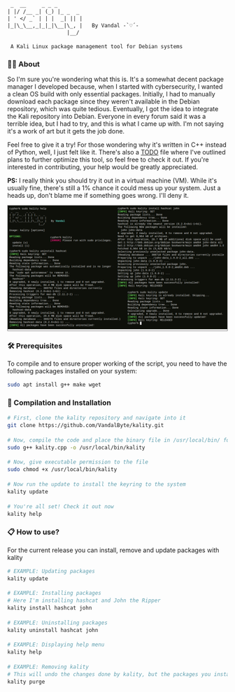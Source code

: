 ```
 _  __     _ _ _        
| |/ /__ _| (_) |_ _  _ 
| ' </ _` | | |  _| || |
|_|\_\__,_|_|_|\__|\_, |   By Vandal -`♡´-
                   |__/ 

 A Kali Linux package management tool for Debian systems
```

### 🤷‍♂️ About
So I'm sure you're wondering what this is. It's a somewhat decent package manager I developed because, when I started with cybersecurity, I wanted a clean OS build with only essential packages. Initially, I had to manually download each package since they weren't available in the Debian repository, which was quite tedious. Eventually, I got the idea to integrate the Kali repository into Debian. Everyone in every forum said it was a terrible idea, but I had to try, and this is what I came up with. I'm not saying it's a work of art but it gets the job done.

Feel free to give it a try! For those wondering why it's written in C++ instead of Python, well, I just felt like it. There's also a [TODO](https://github.com/VandalByte/kality/blob/main/TODO.md) file where I've outlined plans to further optimize this tool, so feel free to check it out. If you're interested in contributing, your help would be greatly appreciated.

**PS:** I really think you should try it out in a virtual machine (VM). While it's usually fine, there's still a 1% chance it could mess up your system. Just a heads up, don't blame me if something goes wrong. I'll deny it.

<div align="center" style="border: 1px solid gray">
  <img src="https://raw.githubusercontent.com/VandalByte/kality/main/assets/kality-showcase.png" alt="Screenshot">
</div>


### 🛠️ Prerequisites
To compile and to ensure proper working of the script, you need to have the following packages installed on your system:
```bash
sudo apt install g++ make wget
```

### 🚀 Compilation and Installation
```bash
# First, clone the kality repository and navigate into it
git clone https://github.com/VandalByte/kality.git

# Now, compile the code and place the binary file in /usr/local/bin/ for system-wide access
sudo g++ kality.cpp -o /usr/local/bin/kality

# Now, give executable permission to the file
sudo chmod +x /usr/local/bin/kality

# Now run the update to install the keyring to the system
kality update

# You're all set! Check it out now
kality help
```

### 📋 How to use?
For the current release you can install, remove and update packages with kality

```bash
# EXAMPLE: Updating packages
kality update

# EXAMPLE: Installing packages
# Here I'm installing hashcat and John the Ripper
kality install hashcat john

# EXAMPLE: Uninstalling packages
kality uninstall hashcat john

# EXAMPLE: Displaying help menu
kality help

# EXAMPLE: Removing kality
# This will undo the changes done by kality, but the packages you installed will still be there, so uninstall them first
kality purge
```